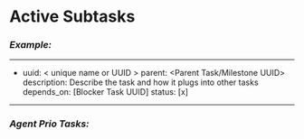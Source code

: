 # Active Subtasks

### ***Example:***
---
- uuid: < unique name or UUID >
  parent: <Parent Task/Milestone UUID>
  description: Describe the task and how it plugs into other tasks
  depends_on: [Blocker Task UUID]
  status: [x]
---

### ***Agent Prio Tasks:***
